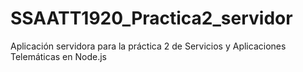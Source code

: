 # SSAATT1920_Practica2_servidor
Aplicación servidora para la práctica 2 de Servicios y Aplicaciones Telemáticas en Node.js
